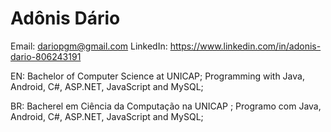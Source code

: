 # Adônis Dário

Email: dariopgm@gmail.com
LinkedIn: https://www.linkedin.com/in/adonis-dario-806243191

EN:
Bachelor of Computer Science at UNICAP;
Programming with Java, Android, C#, ASP.NET, JavaScript and MySQL;

BR:
Bacherel em Ciência da Computação na UNICAP ;
Programo com Java, Android, C#, ASP.NET, JavaScript and MySQL;
